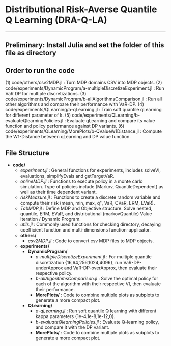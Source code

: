 # Distributional Risk-Averse Quantile Q Learning (DRA-Q-LA) 
---
Preliminary: Install Julia and set the folder of this file as directory
---

## Order to run the code
(1) code/others/csv2MDP.jl : Turn MDP domains CSV into MDP objects.
(2) code/experiments/DynamicProgram/a-multipleDiscretizeExperiment.jl :
Run VaR DP for multiple discretizations.
(3) code/experiments/DynamicProgram/b-allAlgorithmsComparison.jl :
Run all other algorithms and compare their performance with VaR-DP.
(4) code/experiments/QLearning/a-qLearning.jl :
Train soft quantile qLearning for different parameter of k.
(5) code/experiments/QLearning/b-evaluateQlearningPolicies.jl :
Evaluate qLearning and compare its value function and policy performance against DP variants.
(6) code/experiments/QLearning/MorePlots/b-QValueW1Distance.jl :
Compute the W1-Distance between qLearning and DP value function.

## File Structure

- **code/**
    - *experiment.jl* : General functions for experiments, includes solveVI, evaluations, simplifyEvals and getTargetVaR.
    - *onlineMDP.jl* : Functions to execute policy in a monte carlo simulation. Type of policies include (Markov, QuantileDependent) as well as their time dependent variant.
    - *riskMeasure.jl* : Functions to create a discrete random variable and compute their risk (mean, min, max, q⁻, VaR, CVaR, ERM, EVaR).
    - *TabMDP.jl* : Define MDP and Objective structure. Solve nested, quantile, ERM, EVaR, and distributional (markovQuantile) Value Iteration / Dynamic Program.
    - *utils.jl* : Commonly used functions for checking directory, decaying coefficient function and multi-dimensions function-applicator.
    - **others/**
        - *csv2MDP.jl* : Code to convert csv MDP files to MDP objects.
    - **experiments/**
        - **DynamicProgram/**
            - *a-multipleDiscretizeExperiment.jl* : For multiple quantile discretization {16,64,256,1024,4096}, run VaR-DP-underApprox and VaR-DP-overApprox, then evaluate their respective policy.
            - *b-allAlgorithmsComparison.jl* : Solve the optimal policy for each of the algorithm with their respective VI, then evaluate their performance.
            - **MorePlots/** : Code to combine multiple plots as subplots to generate a more compact plot.
        - **QLearning/**
            - *a-qLearning.jl* : Run soft quantile Q learning with different kappa parameters {1e-4,1e-8,1e-12,0}.
            - *b-evaluateQlearningPolicies.jl* : Evaluate Q-learning policy, and compare it with the DP variant.
            - **MorePlots/** : Code to combine multiple plots as subplots to generate a more compact plot.
